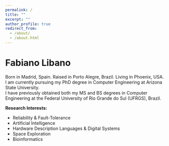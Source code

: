 ```yaml
---
permalink: /
title: ""
excerpt: ""
author_profile: true
redirect_from: 
  - /about/
  - /about.html
---
```


Fabiano Libano
======
Born in Madrid, Spain. Raised in Porto Alegre, Brazil. Living in Phoenix, USA.<br />
I am currently pursuing my PhD degree in Computer Engineering at Arizona State University.<br />
I have previously obtained both my MS and BS degrees in Computer Engineering at the Federal University of Rio Grande do Sul (UFRGS), Brazil.

**Research Interests:**
* Reliability & Fault-Tolerance
* Artificial Intelligence
* Hardware Description Languages & Digital Systems
* Space Exploration
* Bioinformatics
